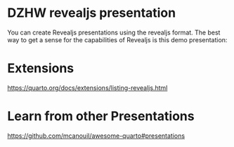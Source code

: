 # DZHW revealjs presentation

You can create Revealjs presentations using the revealjs format. The best way to get a sense for the capabilities of Revealjs is this demo presentation:

# Extensions

https://quarto.org/docs/extensions/listing-revealjs.html

# Learn from other Presentations

https://github.com/mcanouil/awesome-quarto#presentations
